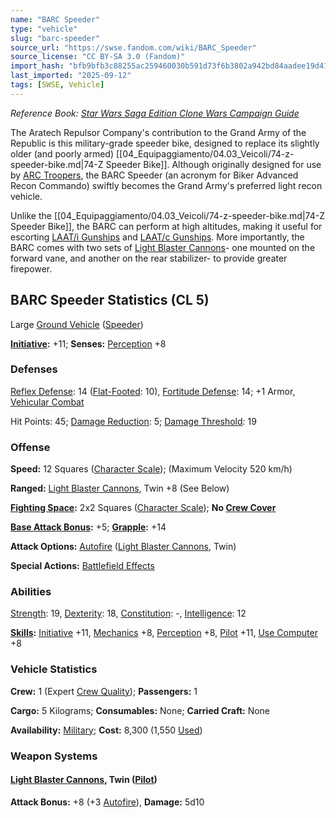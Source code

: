 ```yaml
---
name: "BARC Speeder"
type: "vehicle"
slug: "barc-speeder"
source_url: "https://swse.fandom.com/wiki/BARC_Speeder"
source_license: "CC BY-SA 3.0 (Fandom)"
import_hash: "bfb9bfb3c88255ac259460030b591d73f6b3802a942bd84aadee19d41d8c7c96"
last_imported: "2025-09-12"
tags: [SWSE, Vehicle]
---
```

*Reference Book: [Star Wars Saga Edition Clone Wars Campaign Guide](https://swse.fandom.com/wiki/Star_Wars_Saga_Edition_Clone_Wars_Campaign_Guide)*

The Aratech Repulsor Company's contribution to the Grand Army of the Republic is this military-grade speeder bike, designed to replace its slightly older (and poorly armed) [[04_Equipaggiamento/04.03_Veicoli/74-z-speeder-bike.md|74-Z Speeder Bike]]. Although originally designed for use by [ARC Troopers](https://swse.fandom.com/wiki/ARC_Trooper), the BARC Speeder (an acronym for Biker Advanced Recon Commando) swiftly becomes the Grand Army's preferred light recon vehicle.

Unlike the [[04_Equipaggiamento/04.03_Veicoli/74-z-speeder-bike.md|74-Z Speeder Bike]], the BARC can perform at high altitudes, making it useful for escorting [LAAT/i Gunships](https://swse.fandom.com/wiki/LAAT/i_Gunships) and [LAAT/c Gunships](https://swse.fandom.com/wiki/LAAT/c_Gunships). More importantly, the BARC comes with two sets of [Light Blaster Cannons](https://swse.fandom.com/wiki/Light_Blaster_Cannons)- one mounted on the forward vane, and another on the rear stabilizer- to provide greater firepower.

## BARC Speeder Statistics (CL 5)
Large [Ground Vehicle](https://swse.fandom.com/wiki/Ground_Vehicle) ([Speeder](https://swse.fandom.com/wiki/Speeder))

**[Initiative](https://swse.fandom.com/wiki/Initiative):** +11; **Senses:** [Perception](https://swse.fandom.com/wiki/Perception) +8
### Defenses
[Reflex Defense](https://swse.fandom.com/wiki/Reflex_Defense_(Vehicles)): 14 ([Flat-Footed](https://swse.fandom.com/wiki/Flat-Footed): 10), [Fortitude Defense](https://swse.fandom.com/wiki/Fortitude_Defense_(Vehicles)): 14; +1 Armor, [Vehicular Combat](https://swse.fandom.com/wiki/Vehicular_Combat)

Hit Points: 45; [Damage Reduction](https://swse.fandom.com/wiki/Damage_Reduction): 5; [Damage Threshold](https://swse.fandom.com/wiki/Damage_Threshold_(Vehicles)): 19
### Offense
**Speed:** 12 Squares ([Character Scale](https://swse.fandom.com/wiki/Character_Scale)); (Maximum Velocity 520 km/h)

**Ranged:** [Light Blaster Cannons](https://swse.fandom.com/wiki/Light_Blaster_Cannons), Twin +8 (See Below)

**[Fighting Space](https://swse.fandom.com/wiki/Fighting_Space):** 2x2 Squares ([Character Scale](https://swse.fandom.com/wiki/Character_Scale)); **No [Crew Cover](https://swse.fandom.com/wiki/Crew_Cover)**

**[Base Attack Bonus](https://swse.fandom.com/wiki/Base_Attack_Bonus):** +5; **[Grapple](https://swse.fandom.com/wiki/Grapple):** +14

**Attack Options:** [Autofire](https://swse.fandom.com/wiki/Autofire_(Vehicle_Combat)) ([Light Blaster Cannons](https://swse.fandom.com/wiki/Light_Blaster_Cannons), Twin)

**Special Actions:** [Battlefield Effects](https://swse.fandom.com/wiki/Battlefield_Effects)
### Abilities
[Strength](https://swse.fandom.com/wiki/Strength): 19, [Dexterity](https://swse.fandom.com/wiki/Dexterity): 18, [Constitution](https://swse.fandom.com/wiki/Constitution): -, [Intelligence](https://swse.fandom.com/wiki/Intelligence): 12

**[Skills](https://swse.fandom.com/wiki/Skills):** [Initiative](https://swse.fandom.com/wiki/Initiative) +11, [Mechanics](https://swse.fandom.com/wiki/Mechanics) +8, [Perception](https://swse.fandom.com/wiki/Perception) +8, [Pilot](https://swse.fandom.com/wiki/Pilot) +11, [Use Computer](https://swse.fandom.com/wiki/Use_Computer) +8
### Vehicle Statistics
**Crew:** 1 (Expert [Crew Quality](https://swse.fandom.com/wiki/Crew_Quality)); **Passengers:** 1

**Cargo:** 5 Kilograms; **Consumables:** None; **Carried Craft:** None

**Availability:** [Military](https://swse.fandom.com/wiki/Military); **Cost:** 8,300 (1,550 [Used](https://swse.fandom.com/wiki/Used))
### Weapon Systems
#### **[Light Blaster Cannons](https://swse.fandom.com/wiki/Light_Blaster_Cannons), Twin ([Pilot](https://swse.fandom.com/wiki/Pilot_(Vehicle_Combat)))**

**Attack Bonus:** +8 (+3 [Autofire](https://swse.fandom.com/wiki/Autofire_(Vehicle_Combat))), **Damage:** 5d10